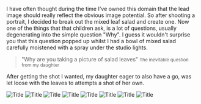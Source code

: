I have often thought during the time I've owned this domain that the
lead image should really reflect the obvious image potential.   So after shooting a 
portrait, I decided to break out the mixed leaf salad and create 
one.  Now one of the things that that children ask, is a lot of
questions, usually degenerating into the simple question 
"Why".  I guess it wouldn't surprise you that this
question popped up whilst I had a bowl of mixed salad carefully
moistened with a spray under the studio lights.

>"Why are you taking a picture of salad leaves"
> <small>The inevitable question from my daughter</small>

After getting the shot I wanted, my daughter eager to also have
a go, was let loose with the leaves to attempts a shot of her own.

![Title](/s/content/articles/20130428/lettuce_testshots@2x-9864-001.jpg "Title")
![Title](/s/content/articles/20130428/lettuce_testshots@2x-9864-001.jpg "Title")
![Title](/s/content/articles/20130428/lettuce_testshots@2x-9875-002.jpg "Title")
![Title](/s/content/articles/20130428/lettuce_testshots@2x-9880-003.jpg "Title")
![Title](/s/content/articles/20130428/lettuce_testshots@2x-9889-004.jpg "Title")
![Title](/s/content/articles/20130428/lettuce_testshots@2x-9890-005.jpg "Title")
![Title](/s/content/articles/20130428/lettuce_testshots@2x-9893-006.jpg "Title")
![Title](/s/content/articles/20130428/lettuce_testshots@2x-9894-007.jpg "Title")

